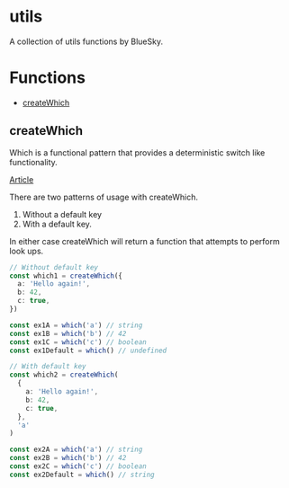 # utils

A collection of utils functions by BlueSky.

# Functions

- [createWhich](#user-content-createwhich)

## createWhich

Which is a functional pattern that provides a deterministic switch like
functionality.

[Article](https://medium.com/@hansoksendahl/utils-deterministic-switch-statements-with-which-7ef9daa53d85)

There are two patterns of usage with createWhich.

1. Without a default key
2. With a default key.

In either case createWhich will return a function that attempts to perform look
ups.

```ts
// Without default key
const which1 = createWhich({
  a: 'Hello again!',
  b: 42,
  c: true,
})

const ex1A = which('a') // string
const ex1B = which('b') // 42
const ex1C = which('c') // boolean
const ex1Default = which() // undefined

// With default key
const which2 = createWhich(
  {
    a: 'Hello again!',
    b: 42,
    c: true,
  },
  'a'
)

const ex2A = which('a') // string
const ex2B = which('b') // 42
const ex2C = which('c') // boolean
const ex2Default = which() // string
```
